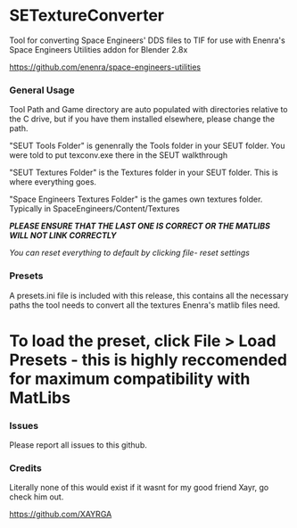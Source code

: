 # SETextureConverter
Tool for converting Space Engineers' DDS files to TIF for use with Enenra's Space Engineers Utilities addon for Blender 2.8x

https://github.com/enenra/space-engineers-utilities

### General Usage

Tool Path and Game directory are auto populated with directories relative to the C drive, but if you have them installed elsewhere, please change the path.

"SEUT Tools Folder" is genenrally the Tools folder in your SEUT folder. You were told to put texconv.exe there in the SEUT walkthrough

"SEUT Textures Folder" is the Textures folder in your SEUT folder. This is where everything goes.

"Space Engineers Textures Folder" is the games own textures folder. Typically in SpaceEngineers/Content/Textures

***PLEASE ENSURE THAT THE LAST ONE IS CORRECT OR THE MATLIBS WILL NOT LINK CORRECTLY***

*You can reset everything to default by clicking file- reset settings*

### Presets

A presets.ini file is included with this release, this contains all the necessary paths the tool needs to convert all the textures Enenra's matlib files need.

# To load the preset, click File > Load Presets - this is highly reccomended for maximum compatibility with MatLibs

### Issues

Please report all issues to this github.

### Credits

Literally none of this would exist if it wasnt for my good friend Xayr, go check him out.

https://github.com/XAYRGA


